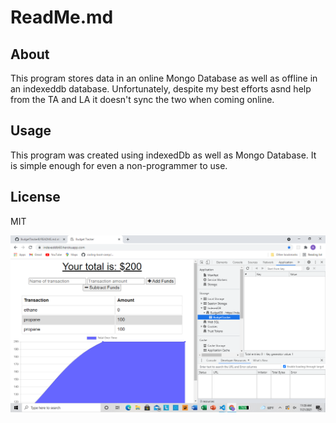# ReadMe.md
## About

This program stores data in an online Mongo Database as well as offline in an indexeddb database. Unfortunately, despite my best efforts asnd help
from the TA and LA it doesn't sync the two when coming online.

## Usage 

This program was created using indexedDb as well as Mongo Database. It is simple enough for even a non-programmer to use.

## License 
MIT

<img src="indexeddb HW screenshot.png">
